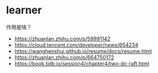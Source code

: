 learner
===

作用是啥？

* https://zhuanlan.zhihu.com/p/59991142
* https://cloud.tencent.com/developer/news/654234
* https://wanghenshui.github.io/resume/docs/resume.html
* https://zhuanlan.zhihu.com/p/664750172
* https://book.tidb.io/session4/chapter4/two-dc-raft.html